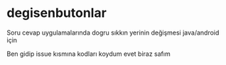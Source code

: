 # degisenbutonlar
Soru cevap uygulamalarında dogru sıkkın yerinin değişmesi java/android için 

Ben gidip issue kısmına kodları koydum evet biraz safım
